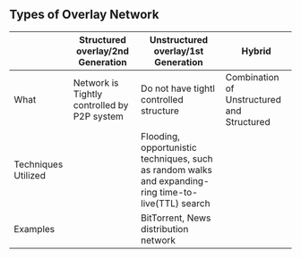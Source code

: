 ## Types of Overlay Network

||Structured overlay/2nd Generation|Unstructured overlay/1st Generation|Hybrid|
|---|---|---|---|
|What|Network is Tightly controlled by P2P system|Do not have tightl controlled structure|Combination of Unstructured and Structured|
|Techniques Utilized||Flooding, opportunistic techniques, such as random walks and expanding-ring time-to-live(TTL) search||
|Examples||BitTorrent, News distribution network||
